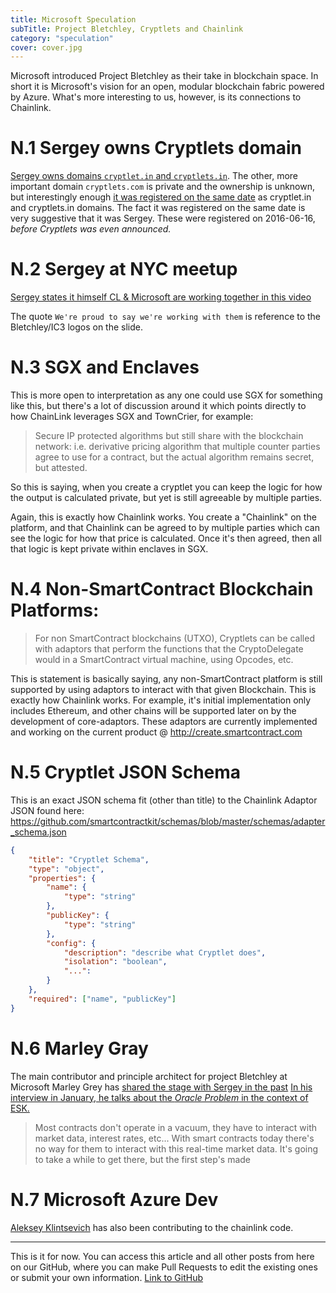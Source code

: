 ```yaml
---
title: Microsoft Speculation
subTitle: Project Bletchley, Cryptlets and Chainlink
category: "speculation"
cover: cover.jpg
---
```


Microsoft introduced Project Bletchley as their take in blockchain space. In short it is Microsoft's vision for an open, modular blockchain fabric powered by Azure. What's more interesting to us, however, is its connections to Chainlink.

# N.1 Sergey owns Cryptlets domain
[Sergey owns domains `cryptlet.in` and `cryptlets.in`](https://domainbigdata.com/gmail.com/mj/IWTdWHUex2HOz7KZ1VD4OHsps_KrckCbrEpbht6HAYo). The other, more important domain `cryptlets.com` is private and the ownership is unknown, but interestingly enough [it was registered on the same date](https://domainbigdata.com/cryptlets.com) as cryptlet.in and cryptlets.in domains. The fact it was registered on the same date is very suggestive that it was Sergey. These were registered on 2016-06-16, *before Cryptlets was even announced.*

# N.2 Sergey at NYC meetup
[Sergey states it himself CL & Microsoft are working together in this video](https://youtu.be/ytv8U0bejPA?t=46m2s)

The quote `We're proud to say we're working with them` is reference to the Bletchley/IC3 logos on the slide.

# N.3 SGX and Enclaves
This is more open to interpretation as any one could use SGX for something like this, but there's a lot of discussion around it which points directly to how ChainLink leverages SGX and TownCrier, for example:

> Secure IP protected algorithms but still share with the blockchain network: i.e. derivative pricing algorithm that multiple counter parties agree to use for a contract, but the actual algorithm remains secret, but attested.

So this is saying, when you create a cryptlet you can keep the logic for how the output is calculated private, but yet is still agreeable by multiple parties.

Again, this is exactly how Chainlink works. You create a "Chainlink" on the platform, and that Chainlink can be agreed to by multiple parties which can see the logic for how that price is calculated. Once it's then agreed, then all that logic is kept private within enclaves in SGX.

# N.4 Non-SmartContract Blockchain Platforms:

> For non SmartContract blockchains (UTXO), Cryptlets can be called with adaptors that perform the functions that the CryptoDelegate would in a SmartContract virtual machine, using Opcodes, etc.

This is statement is basically saying, any non-SmartContract platform is still supported by using adaptors to interact with that given Blockchain. This is exactly how Chainlink works. For example, it's initial implementation only includes Ethereum, and other chains will be supported later on by the development of core-adaptors. These adaptors are currently implemented and working on the current product @ http://create.smartcontract.com

# N.5 Cryptlet JSON Schema
This is an exact JSON schema fit (other than title) to the Chainlink Adaptor JSON found here: https://github.com/smartcontractkit/schemas/blob/master/schemas/adapter_schema.json
```json
{
    "title": "Cryptlet Schema",
    "type": "object",
    "properties": {
        "name": {
            "type": "string"
        },
        "publicKey": {
            "type": "string"
        },
        "config": {
            "description": "describe what Cryptlet does",
            "isolation": "boolean",
            "...":
        }
    },
    "required": ["name", "publicKey"]
}
```

# N.6 Marley Gray
The main contributor and principle architect for project Bletchley at Microsoft Marley Grey has [shared the stage with Sergey in the past](https://www.meetup.com/EthereumSiliconValley/events/241517216/)
[In his interview in January, he talks about the *Oracle Problem* in the context of ESK.](https://www.watchfintechtv.com/video/blockchain-business-disruptor-or-opportunity)
> Most contracts don't operate in a vacuum, they have to interact with market data, interest rates, etc... With smart contracts today there's no way for them to interact with this real-time market data. It's going to take a while to get there, but the first step's made

# N.7 Microsoft Azure Dev
[Aleksey Klintsevich](https://github.com/aklintsevich) has also been contributing to the chainlink code.

----------------------

This is it for now. You can access this article and all other posts from here on our GitHub, where you can make Pull Requests to edit the existing ones or submit your own information. [Link to GitHub](https://github.com/NavyAdmiral/linkmarines/blob/master/2018-06-29--microsoft/index.md)